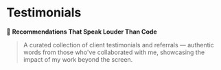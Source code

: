 # Testimonials
 💬 **Recommendations That Speak Louder Than Code**  
> A curated collection of client testimonials and referrals — authentic words from those who've collaborated with me, showcasing the impact of my work beyond the screen.
